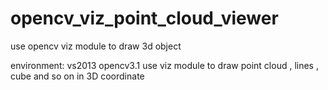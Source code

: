 # opencv_viz_point_cloud_viewer
use opencv viz module to draw 3d object 

environment:
vs2013 opencv3.1 use viz module to draw point cloud , lines , cube and so on in 3D coordinate
